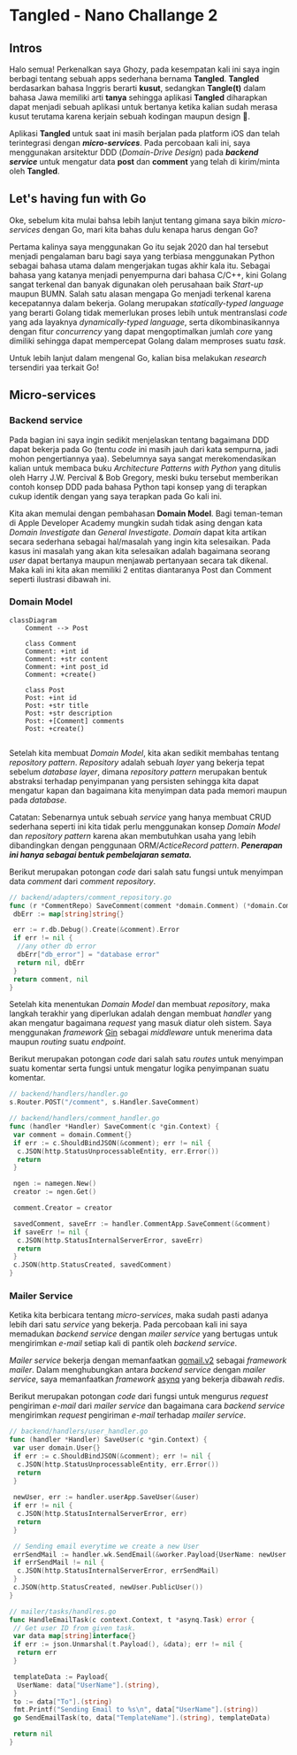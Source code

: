 # **Tangled - Nano Challange 2**

## **Intros**

Halo semua! Perkenalkan saya Ghozy, pada kesempatan kali ini saya ingin berbagi tentang sebuah apps sederhana bernama **Tangled**. **Tangled** berdasarkan bahasa Inggris berarti **kusut**, sedangkan **Tangle(t)** dalam bahasa Jawa memiliki arti **tanya** sehingga aplikasi **Tangled** diharapkan dapat menjadi sebuah aplikasi untuk bertanya ketika kalian sudah merasa kusut terutama karena kerjain sebuah kodingan maupun design 🤪.

Aplikasi **Tangled** untuk saat ini masih berjalan pada platform iOS dan telah terintegrasi dengan ***micro-services***. Pada percobaan kali ini, saya menggunakan arsitektur DDD (*Domain-Drive Design*) pada ***backend service*** untuk mengatur data **post** dan **comment** yang telah di kirim/minta oleh **Tangled**.

## **Let's having fun with Go**

Oke, sebelum kita mulai bahsa lebih lanjut tentang gimana saya bikin *micro-services* dengan Go, mari kita bahas dulu kenapa harus dengan Go?

Pertama kalinya saya menggunakan Go itu sejak 2020 dan hal tersebut menjadi pengalaman baru bagi saya yang terbiasa menggunakan Python sebagai bahasa utama dalam mengerjakan tugas akhir kala itu. Sebagai bahasa yang katanya menjadi penyempurna dari bahasa C/C++, kini Golang sangat terkenal dan banyak digunakan oleh perusahaan baik *Start-up* maupun BUMN. Salah satu alasan mengapa Go menjadi terkenal karena kecepatannya dalam bekerja. Golang merupakan *statically-typed language* yang berarti Golang tidak memerlukan proses lebih untuk mentranslasi *code* yang ada layaknya *dynamically-typed language*, serta dikombinasikannya dengan fitur *concurrency* yang dapat mengoptimalkan jumlah *core* yang dimiliki sehingga dapat mempercepat Golang dalam memproses suatu *task*.

Untuk lebih lanjut dalam mengenal Go, kalian bisa melakukan *research* tersendiri yaa terkait Go!

## **Micro-services**

### **Backend service**

Pada bagian ini saya ingin sedikit menjelaskan tentang bagaimana DDD dapat bekerja pada Go (tentu *code* ini masih jauh dari kata sempurna, jadi mohon pengertiannya yaa). Sebelumnya saya sangat merekomendasikan kalian untuk membaca buku *Architecture Patterns with Python* yang ditulis oleh Harry J.W. Percival & Bob Gregory, meski buku tersebut memberikan contoh konsep DDD pada bahasa Python tapi konsep yang di terapkan cukup identik dengan yang saya terapkan pada Go kali ini.

Kita akan memulai dengan pembahasan **Domain Model**. Bagi teman-teman di Apple Developer Academy mungkin sudah tidak asing dengan kata *Domain Investigate* dan *General Investigate*. *Domain* dapat kita artikan secara sederhana sebagai hal/masalah yang ingin kita selesaikan. Pada kasus ini masalah yang akan kita selesaikan adalah bagaimana seorang *user* dapat bertanya maupun menjawab pertanyaan secara tak dikenal. Maka kali ini kita akan memiliki 2 entitas diantaranya Post dan Comment seperti ilustrasi dibawah ini.

### **Domain Model**

```mermaid
classDiagram
    Comment --> Post

    class Comment
    Comment: +int id
    Comment: +str content
    Comment: +int post_id
    Comment: +create()

    class Post
    Post: +int id
    Post: +str title
    Post: +str description
    Post: +[Comment] comments
    Post: +create()
    
```

Setelah kita membuat *Domain Model*, kita akan sedikit membahas tentang *repository pattern*. *Repository* adalah sebuah *layer* yang bekerja tepat sebelum *database layer*, dimana *repository pattern* merupakan bentuk abstraksi terhadap penyimpanan yang persisten sehingga kita dapat mengatur kapan dan bagaimana kita menyimpan data pada memori maupun pada *database*.

Catatan: Sebenarnya untuk sebuah *service* yang hanya membuat CRUD sederhana seperti ini kita tidak perlu menggunakan konsep *Domain Model* dan *repository pattern* karena akan membutuhkan usaha yang lebih dibandingkan dengan penggunaan ORM/*ActiceRecord pattern*. ***Penerapan ini hanya sebagai bentuk pembelajaran semata.***

Berikut merupakan potongan *code* dari salah satu fungsi untuk menyimpan data *comment* dari *comment repository*.

```go
// backend/adapters/comment_repository.go
func (r *CommentRepo) SaveComment(comment *domain.Comment) (*domain.Comment, map[string]string) {
 dbErr := map[string]string{}

 err := r.db.Debug().Create(&comment).Error
 if err != nil {
  //any other db error
  dbErr["db_error"] = "database error"
  return nil, dbErr
 }
 return comment, nil
}
```

Setelah kita menentukan *Domain Model* dan membuat *repository*, maka langkah terakhir yang diperlukan adalah dengan membuat *handler* yang akan mengatur bagaimana *request* yang masuk diatur oleh sistem. Saya menggunakan *framework* [Gin](https://gin-gonic.com/) sebagai *middleware* untuk menerima data maupun *routing* suatu *endpoint*.

Berikut merupakan potongan *code* dari salah satu *routes* untuk menyimpan suatu komentar serta fungsi untuk mengatur logika penyimpanan suatu komentar.

```go
// backend/handlers/handler.go
s.Router.POST("/comment", s.Handler.SaveComment)

// backend/handlers/comment_handler.go
func (handler *Handler) SaveComment(c *gin.Context) {
 var comment = domain.Comment{}
 if err := c.ShouldBindJSON(&comment); err != nil {
  c.JSON(http.StatusUnprocessableEntity, err.Error())
  return
 }

 ngen := namegen.New()
 creator := ngen.Get()

 comment.Creator = creator

 savedComment, saveErr := handler.CommentApp.SaveComment(&comment)
 if saveErr != nil {
  c.JSON(http.StatusInternalServerError, saveErr)
  return
 }
 c.JSON(http.StatusCreated, savedComment)
}
```

### **Mailer Service**

Ketika kita berbicara tentang *micro-services*, maka sudah pasti adanya lebih dari satu *service* yang bekerja. Pada percobaan kali ini saya memadukan *backend service* dengan *mailer service* yang bertugas untuk mengirimkan *e-mail* setiap kali di pantik oleh *backend service*.

*Mailer service* bekerja dengan memanfaatkan [gomail.v2](gopkg.in/gomail.v2) sebagai *framework mailer*. Dalam menghubungkan antara *backend service* dengan *mailer service*, saya memanfaatkan *framework* [asynq](github.com/hibiken/asynq) yang bekerja dibawah *redis*.

Berikut merupakan potongan *code* dari fungsi untuk mengurus *request* pengiriman *e-mail* dari *mailer service* dan bagaimana cara *backend service* mengirimkan *request* pengiriman *e-mail* terhadap *mailer service*.

```go
// backend/handlers/user_handler.go
func (handler *Handler) SaveUser(c *gin.Context) {
 var user domain.User{}
 if err := c.ShouldBindJSON(&comment); err != nil {
  c.JSON(http.StatusUnprocessableEntity, err.Error())
  return
 }
 
 newUser, err := handler.userApp.SaveUser(&user)
 if err != nil {
  c.JSON(http.StatusInternalServerError, err)
  return
 }

 // Sending email everytime we create a new User
 errSendMail := handler.wk.SendEmail(&worker.Payload{UserName: newUser.FullName(), TemplateName: "welcome.html", To: newUser.Email})
 if errSendMail != nil {
  c.JSON(http.StatusInternalServerError, errSendMail)
 }
 c.JSON(http.StatusCreated, newUser.PublicUser())
}

// mailer/tasks/handlres.go
func HandleEmailTask(c context.Context, t *asynq.Task) error {
 // Get user ID from given task.
 var data map[string]interface{}
 if err := json.Unmarshal(t.Payload(), &data); err != nil {
  return err
 }

 templateData := Payload{
  UserName: data["UserName"].(string),
 }
 to := data["To"].(string)
 fmt.Printf("Sending Email to %s\n", data["UserName"].(string))
 go SendEmailTask(to, data["TemplateName"].(string), templateData)

 return nil
}
```
